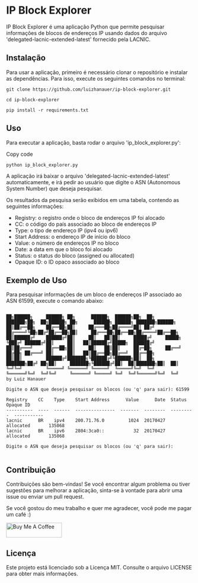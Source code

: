 IP Block Explorer
=================

IP Block Explorer é uma aplicação Python que permite pesquisar informações de blocos de endereços IP usando dados do arquivo 'delegated-lacnic-extended-latest' fornecido pela LACNIC.

Instalação
----------

Para usar a aplicação, primeiro é necessário clonar o repositório e instalar as dependências. Para isso, execute os seguintes comandos no terminal:



```
git clone https://github.com/luizhanauer/ip-block-explorer.git 
```
```
cd ip-block-explorer 
```
```
pip install -r requirements.txt
```

Uso
---

Para executar a aplicação, basta rodar o arquivo 'ip\_block\_explorer.py':

Copy code

```
python ip_block_explorer.py
```

A aplicação irá baixar o arquivo 'delegated-lacnic-extended-latest' automaticamente, e irá pedir ao usuário que digite o ASN (Autonomous System Number) que deseja pesquisar.

Os resultados da pesquisa serão exibidos em uma tabela, contendo as seguintes informações:

*   Registry: o registro onde o bloco de endereços IP foi alocado
*   CC: o código do país associado ao bloco de endereços IP
*   Type: o tipo de endereço IP (ipv4 ou ipv6)
*   Start Address: o endereço IP de início do bloco
*   Value: o número de endereços IP no bloco
*   Date: a data em que o bloco foi alocado
*   Status: o status do bloco (assigned ou allocated)
*   Opaque ID: o ID opaco associado ao bloco

Exemplo de Uso
--------------

Para pesquisar informações de um bloco de endereços IP associado ao ASN 61599, execute o comando abaixo:

```

██╗██████╗     ██████╗ ██╗      ██████╗  ██████╗██╗  ██╗    ███████╗██╗  ██╗██████╗ ██╗      ██████╗ ██████╗ ███████╗██████╗ 
██║██╔══██╗    ██╔══██╗██║     ██╔═══██╗██╔════╝██║ ██╔╝    ██╔════╝╚██╗██╔╝██╔══██╗██║     ██╔═══██╗██╔══██╗██╔════╝██╔══██╗
██║██████╔╝    ██████╔╝██║     ██║   ██║██║     █████╔╝     █████╗   ╚███╔╝ ██████╔╝██║     ██║   ██║██████╔╝█████╗  ██████╔╝
██║██╔═══╝     ██╔══██╗██║     ██║   ██║██║     ██╔═██╗     ██╔══╝   ██╔██╗ ██╔═══╝ ██║     ██║   ██║██╔══██╗██╔══╝  ██╔══██╗
██║██║         ██████╔╝███████╗╚██████╔╝╚██████╗██║  ██╗    ███████╗██╔╝ ██╗██║     ███████╗╚██████╔╝██║  ██║███████╗██║  ██║
╚═╝╚═╝         ╚═════╝ ╚══════╝ ╚═════╝  ╚═════╝╚═╝  ╚═╝    ╚══════╝╚═╝  ╚═╝╚═╝     ╚══════╝ ╚═════╝ ╚═╝  ╚═╝╚══════╝╚═╝  ╚═╝
by Luiz Hanauer

Digite o ASN que deseja pesquisar os blocos (ou 'q' para sair): 61599

Registry    CC    Type    Start Address      Value      Date  Status       Opaque ID
----------  ----  ------  ---------------  -------  --------  ---------  -----------
lacnic      BR    ipv4    200.71.76.0         1024  20170427  allocated       135068
lacnic      BR    ipv6    2804:3ca0::           32  20170427  allocated       135068

Digite o ASN que deseja pesquisar os blocos (ou 'q' para sair): 


```


Contribuição
------------

Contribuições são bem-vindas! Se você encontrar algum problema ou tiver sugestões para melhorar a aplicação, sinta-se à vontade para abrir uma issue ou enviar um pull request.

Se você gostou do meu trabalho e quer me agradecer, você pode me pagar um café :)

<a href="https://www.paypal.com/donate/?hosted_button_id=SFR785YEYHC4E" target="_blank"><img src="https://cdn.buymeacoffee.com/buttons/v2/default-yellow.png" alt="Buy Me A Coffee" style="height: 40px !important;width: 150px !important;" ></a>


Licença
-------

Este projeto está licenciado sob a Licença MIT. Consulte o arquivo LICENSE para obter mais informações.

